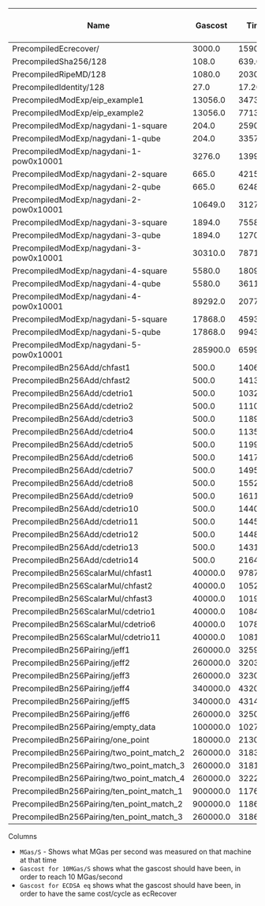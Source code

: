 | Name | Gascost | Time (ns) | MGas/S | Gascost for 10MGas/S | Gascost for ECDSA eq |
| ----- | ----- | ----- | ----- | ----- | ----- |
| PrecompiledEcrecover/ | 3000.0 |      159077.00 | 18.8587916544 | 1590.77 | 3000.0 |
| PrecompiledSha256/128 | 108.0 |         639.00 | 169.014084507 | 6.39 | 12.0507678671 |
| PrecompiledRipeMD/128 | 1080.0 |        2030.00 | 532.019704433 | 20.3 | 38.2833470583 |
| PrecompiledIdentity/128 | 27.0 |          17.20 | 1569.76744186 | 0.172 | 0.324371216455 |
| PrecompiledModExp/eip_example1 | 13056.0 |       34735.00 | 375.874478192 | 347.35 | 655.060128114 |
| PrecompiledModExp/eip_example2 | 13056.0 |        7713.00 | 1692.72656554 | 77.13 | 145.45786003 |
| PrecompiledModExp/nagydani-1-square | 204.0 |        2590.00 | 78.7644787645 | 25.9 | 48.8442703848 |
| PrecompiledModExp/nagydani-1-qube | 204.0 |        3357.00 | 60.7685433423 | 33.57 | 63.3089635837 |
| PrecompiledModExp/nagydani-1-pow0x10001 | 3276.0 |       13991.00 | 234.150525338 | 139.91 | 263.853354036 |
| PrecompiledModExp/nagydani-2-square | 665.0 |        4215.00 | 157.769869514 | 42.15 | 79.4898068231 |
| PrecompiledModExp/nagydani-2-qube | 665.0 |        6248.00 | 106.434058899 | 62.48 | 117.829730256 |
| PrecompiledModExp/nagydani-2-pow0x10001 | 10649.0 |       31272.00 | 340.528268099 | 312.72 | 589.752132615 |
| PrecompiledModExp/nagydani-3-square | 1894.0 |        7558.00 | 250.595395607 | 75.58 | 142.534747324 |
| PrecompiledModExp/nagydani-3-qube | 1894.0 |       12706.00 | 149.063434598 | 127.06 | 239.61980676 |
| PrecompiledModExp/nagydani-3-pow0x10001 | 30310.0 |       78718.00 | 385.045351762 | 787.18 | 1484.52636145 |
| PrecompiledModExp/nagydani-4-square | 5580.0 |       18090.00 | 308.457711443 | 180.9 | 341.155541027 |
| PrecompiledModExp/nagydani-4-qube | 5580.0 |       36116.00 | 154.502159708 | 361.16 | 681.104119389 |
| PrecompiledModExp/nagydani-4-pow0x10001 | 89292.0 |      207740.00 | 429.825743718 | 2077.4 | 3917.72537828 |
| PrecompiledModExp/nagydani-5-square | 17868.0 |       45934.00 | 388.992902861 | 459.34 | 866.259735851 |
| PrecompiledModExp/nagydani-5-qube | 17868.0 |       99434.00 | 179.697085504 | 994.34 | 1875.20508936 |
| PrecompiledModExp/nagydani-5-pow0x10001 | 285900.0 |      659933.00 | 433.225797164 | 6599.33 | 12445.5389528 |
| PrecompiledBn256Add/chfast1 | 500.0 |       14068.00 | 35.5416548194 | 140.68 | 265.305480993 |
| PrecompiledBn256Add/chfast2 | 500.0 |       14136.00 | 35.3706847765 | 141.36 | 266.587878826 |
| PrecompiledBn256Add/cdetrio1 | 500.0 |        1032.00 | 484.496124031 | 10.32 | 19.4622729873 |
| PrecompiledBn256Add/cdetrio2 | 500.0 |        1110.00 | 450.45045045 | 11.1 | 20.9332587363 |
| PrecompiledBn256Add/cdetrio3 | 500.0 |        1189.00 | 420.521446594 | 11.89 | 22.423103277 |
| PrecompiledBn256Add/cdetrio4 | 500.0 |        1135.00 | 440.528634361 | 11.35 | 21.4047285277 |
| PrecompiledBn256Add/cdetrio5 | 500.0 |        1199.00 | 417.014178482 | 11.99 | 22.6116911936 |
| PrecompiledBn256Add/cdetrio6 | 500.0 |        1417.00 | 352.858151023 | 14.17 | 26.7229077742 |
| PrecompiledBn256Add/cdetrio7 | 500.0 |        1495.00 | 334.448160535 | 14.95 | 28.1938935233 |
| PrecompiledBn256Add/cdetrio8 | 500.0 |        1552.00 | 322.164948454 | 15.52 | 29.2688446476 |
| PrecompiledBn256Add/cdetrio9 | 500.0 |        1611.00 | 310.366232154 | 16.11 | 30.3815133552 |
| PrecompiledBn256Add/cdetrio10 | 500.0 |        1440.00 | 347.222222222 | 14.4 | 27.1566599823 |
| PrecompiledBn256Add/cdetrio11 | 500.0 |       14456.00 | 34.5877144438 | 144.56 | 272.622692155 |
| PrecompiledBn256Add/cdetrio12 | 500.0 |       14485.00 | 34.51846738 | 144.85 | 273.169597113 |
| PrecompiledBn256Add/cdetrio13 | 500.0 |       14315.00 | 34.9283967866 | 143.15 | 269.963602532 |
| PrecompiledBn256Add/cdetrio14 | 500.0 |        2164.00 | 231.053604436 | 21.64 | 40.81042514 |
| PrecompiledBn256ScalarMul/chfast1 | 40000.0 |       97875.00 | 408.684546616 | 978.75 | 1845.80423317 |
| PrecompiledBn256ScalarMul/chfast2 | 40000.0 |      105280.00 | 379.939209726 | 1052.8 | 1985.45358537 |
| PrecompiledBn256ScalarMul/chfast3 | 40000.0 |      101911.00 | 392.499337657 | 1019.11 | 1921.91831629 |
| PrecompiledBn256ScalarMul/cdetrio1 | 40000.0 |      108458.00 | 368.806358222 | 1084.58 | 2045.38682525 |
| PrecompiledBn256ScalarMul/cdetrio6 | 40000.0 |      107855.00 | 370.868295397 | 1078.55 | 2034.01497388 |
| PrecompiledBn256ScalarMul/cdetrio11 | 40000.0 |      108114.00 | 369.979836099 | 1081.14 | 2038.89940092 |
| PrecompiledBn256Pairing/jeff1 | 260000.0 |     3259099.00 | 79.7766499269 | 32590.99 | 61462.6690219 |
| PrecompiledBn256Pairing/jeff2 | 260000.0 |     3203017.00 | 81.1734686391 | 32030.17 | 60405.0302684 |
| PrecompiledBn256Pairing/jeff3 | 260000.0 |     3230769.00 | 80.4761962245 | 32307.69 | 60928.3994544 |
| PrecompiledBn256Pairing/jeff4 | 340000.0 |     4320089.00 | 78.7020822951 | 43200.89 | 81471.6583793 |
| PrecompiledBn256Pairing/jeff5 | 340000.0 |     4314707.00 | 78.8002522535 | 43147.07 | 81370.1603626 |
| PrecompiledBn256Pairing/jeff6 | 260000.0 |     3250827.00 | 79.9796482557 | 32508.27 | 61306.6690974 |
| PrecompiledBn256Pairing/empty_data | 100000.0 |     1027267.00 | 97.345675467 | 10272.67 | 19373.0143264 |
| PrecompiledBn256Pairing/one_point | 180000.0 |     2130905.00 | 84.4711519284 | 21309.05 | 40186.2934302 |
| PrecompiledBn256Pairing/two_point_match_2 | 260000.0 |     3183844.00 | 81.6622924993 | 31838.44 | 60043.450656 |
| PrecompiledBn256Pairing/two_point_match_3 | 260000.0 |     3181564.00 | 81.7208140399 | 31815.64 | 60000.452611 |
| PrecompiledBn256Pairing/two_point_match_4 | 260000.0 |     3222494.00 | 80.6828499913 | 32224.94 | 60772.3429534 |
| PrecompiledBn256Pairing/ten_point_match_1 | 900000.0 |    11762181.00 | 76.5164215718 | 117621.81 | 221820.52088 |
| PrecompiledBn256Pairing/ten_point_match_2 | 900000.0 |    11861035.00 | 75.8787070437 | 118610.35 | 223684.78787 |
| PrecompiledBn256Pairing/ten_point_match_3 | 260000.0 |     3186670.00 | 81.5898728139 | 31866.7 | 60096.7456012 |

Columns

* `MGas/S` - Shows what MGas per second was measured on that machine at that time
* `Gascost for 10MGas/S` shows what the gascost should have been, in order to reach 10 MGas/second
* `Gascost for ECDSA eq` shows what the gascost should have been, in order to have the same cost/cycle as ecRecover
    
